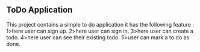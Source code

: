 ## ToDo Application
This project contains a simple to do application it has the following feature :
1>here user can sign up.
2>here user can sign in.
3>here user can create a todo.
4>here user can see their existing todo.
5>user can mark a to do as done.